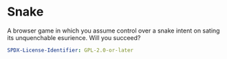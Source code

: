 # Snake

A browser game in which you assume control over a snake intent on sating its
unquenchable esurience. Will you succeed?

``` yaml
SPDX-License-Identifier: GPL-2.0-or-later
```
